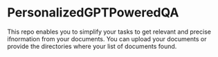 # PersonalizedGPTPoweredQA
This repo enables you to simplify your tasks to get relevant and precise ifnormation from your documents. You can upload your documents or provide the directories where your list of documents found. 
